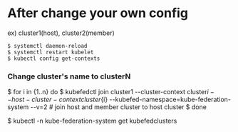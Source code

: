 # After change your own config
 ex) cluster1(host), cluster2(member)
```
$ systemctl daemon-reload
$ systemctl restart kubelet
$ kubectl config get-contexts
```

### Change cluster's name to clusterN 

$ for i in {1..n} do
$ kubefedctl join cluster1 --cluster-context cluster${i} --host-cluster-context cluster${i} --kubefed-namespace=kube-federation-system --v=2      # join host and member cluster to host cluster
$ done

$ kubectl -n kube-federation-system get kubefedclusters
```
